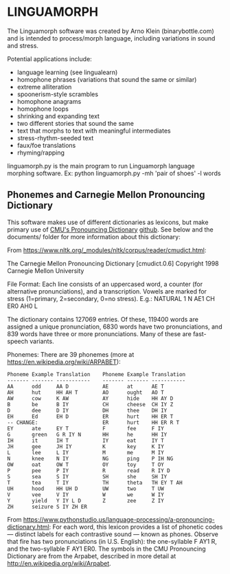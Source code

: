 # LINGUAMORPH

The Linguamorph software was created by Arno Klein (binarybottle.com) 
and is intended to process/morph language, including variations in sound and stress.

Potential applications include:

  - language learning (see lingualearn)
  - homophone phrases (variations that sound the same or similar)
  - extreme alliteration
  - spoonerism-style scrambles
  - homophone anagrams
  - homophone loops
  - shrinking and expanding text
  - two different stories that sound the same
  - text that morphs to text with meaningful intermediates
  - stress-rhythm-seeded text
  - faux/foe translations
  - rhyming/rapping


linguamorph.py is the main program to run Linguamorph language morphing software.
Ex: python linguamorph.py -mh 'pair of shoes' -l words


## Phonemes and Carnegie Mellon Pronouncing Dictionary

This software makes use of different dictionaries as lexicons, but make primary use of [CMU's Pronouncing Dictionary](http://www.speech.cs.cmu.edu/cgi-bin/cmudict) [github](https://github.com/cmusphinx/cmudict/tree/4c6a365cea2c34340ffc218d5af7a38920fa7e37]). See below and the documents/ folder for more information about this dictionary:

From https://www.nltk.org/_modules/nltk/corpus/reader/cmudict.html:

The Carnegie Mellon Pronouncing Dictionary [cmudict.0.6]
Copyright 1998 Carnegie Mellon University

File Format: Each line consists of an uppercased word, a counter
(for alternative pronunciations), and a transcription.  Vowels are
marked for stress (1=primary, 2=secondary, 0=no stress).  E.g.:
NATURAL 1 N AE1 CH ER0 AH0 L

The dictionary contains 127069 entries.  Of these, 119400 words are assigned
a unique pronunciation, 6830 words have two pronunciations, and 839 words have
three or more pronunciations.  Many of these are fast-speech variants.

Phonemes: There are 39 phonemes (more at https://en.wikipedia.org/wiki/ARPABET):

    Phoneme Example Translation    Phoneme Example Translation
    ------- ------- -----------    ------- ------- -----------
    AA      odd     AA D           AE      at      AE T
    AH      hut     HH AH T        AO      ought   AO T
    AW      cow     K AW           AY      hide    HH AY D
    B       be      B IY           CH      cheese  CH IY Z
    D       dee     D IY           DH      thee    DH IY
    EH      Ed      EH D           ER      hurt    HH ER T  
    -- CHANGE:                     ER      hurt    HH ER R T
    EY      ate     EY T           F       fee     F IY
    G       green   G R IY N       HH      he      HH IY
    IH      it      IH T           IY      eat     IY T
    JH      gee     JH IY          K       key     K IY
    L       lee     L IY           M       me      M IY
    N       knee    N IY           NG      ping    P IH NG
    OW      oat     OW T           OY      toy     T OY
    P       pee     P IY           R       read    R IY D
    S       sea     S IY           SH      she     SH IY
    T       tea     T IY           TH      theta   TH EY T AH
    UH      hood    HH UH D        UW      two     T UW
    V       vee     V IY           W       we      W IY
    Y       yield   Y IY L D       Z       zee     Z IY
    ZH      seizure S IY ZH ER
    
From https://www.pythonstudio.us/language-processing/a-pronouncing-dictionary.html:
For each word, this lexicon provides a list of phonetic codes — distinct labels for each contrastive sound — known as phones. Observe that fire has two pronunciations (in U.S. English): the one-syllable F AY1 R, and the two-syllable F AY1 ER0. The symbols in the CMU Pronouncing Dictionary are from the Arpabet, described in more detail at http://en.wikipedia.org/wiki/Arpabet.

